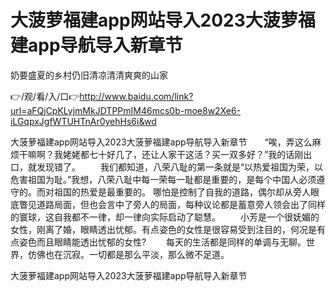 # 大菠萝福建app网站导入2023大菠萝福建app导航导入新章节
奶要盛夏的乡村仍旧清凉清清爽爽的山家

👉/观/看/入/口👉http://www.baidu.com/link?url=aFQjCpKLyjmMkJDTPPmIM46mcs0b-moe8w2Xe6-iLGqpxJgfWTUHTnAr0yehHs6i&wd

大菠萝福建app网站导入2023大菠萝福建app导航导入新章节　　“唉，弄这么麻烦干嘛啊？我姥姥都七十好几了，还让人家干这活？买一双多好？”我的话刚出口，就发现错了。
	　　我们都知道，八荣八耻的第一条就是“以热爱祖国为荣，以危害祖国为耻。”我想，八荣八耻中每一荣每一耻都是重要的，是每个中国人必须遵守的。而对祖国的热爱是最重要的。
哪怕是控制了自我的道路，偶尔却从旁人眼底瞥见道路局面，但也会言中了旁人的局面，每种议论都是蓄意旁人领会出了同样的寰球，这自我都不一律，却一律向实际启动了聪慧。
　　小芳是一个很妩媚的女性，刚离了婚，眼睛透出忧郁。有点姿色的女性是很容易受到注目的，何况是有点姿色而且眼睛能透出忧郁的女性?
　　每天的生活都是同样的单调与无聊。世界，仿佛也在沉寂。一切都是那么平淡，那么微不足道。

大菠萝福建app网站导入2023大菠萝福建app导航导入新章节
